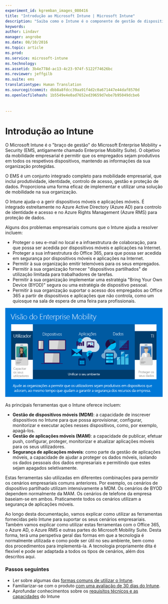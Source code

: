 ```yaml
---
experiment_id: kgremban_images_080416
title: "Introdução ao Microsoft Intune | Microsoft Intune"
description: "Saiba como o Intune é o componente de gestão de dispositivos móveis da solução Enterprise Mobility + Security."
keywords: 
author: Lindavr
manager: angrobe
ms.date: 08/10/2016
ms.topic: article
ms.prod: 
ms.service: microsoft-intune
ms.technology: 
ms.assetid: 3b4e778d-ac13-4c23-974f-5122f74626bc
ms.reviewer: jeffgilb
ms.suite: ems
translationtype: Human Translation
ms.sourcegitcommit: dbb8a8fdcc39aa91f4d2c0a671447e44daf8570d
ms.openlocfilehash: 1b5549e4e0ad7652ed39659d7ebe7b95049dcbe6


---
```


# Introdução ao Intune
O Microsoft Intune é o "braço de gestão" do Microsoft Enterprise Mobility + Security (EMS, antigamente chamado Enterprise Mobility Suite). O objetivo da mobilidade empresarial é permitir que os empregados sejam produtivos em todos os respetivos dispositivos, mantendo as informações da sua organização protegidas.  

O EMS é um conjunto integrado completo para mobilidade empresarial, que inclui produtividade, identidade, controlo de acesso, gestão e proteção de dados. Proporciona uma forma eficaz de implementar e utilizar uma solução de mobilidade na sua organização.  

O Intune ajuda-o a gerir dispositivos móveis e aplicações móveis. É integrado estreitamente no Azure Active Directory (Azure AD) para controlo de identidade e acesso e no Azure Rights Management (Azure RMS) para proteção de dados.  

Alguns dos problemas empresariais comuns que o Intune ajuda a resolver incluem:

* Proteger o seu e-mail no local e a infraestrutura de colaboração, para que possa ser acedida por dispositivos móveis e aplicações na Internet.
* Proteger a sua infraestrutura do Office 365, para que possa ser acedida em segurança por dispositivos móveis e aplicações na Internet.
* Permitir à sua organização emitir telemóveis para os seus empregados.
* Permitir à sua organização fornecer "dispositivos partilhados" de utilização limitada para trabalhadores de tarefas.
* Permitir à sua organização implementar uma estratégia "Bring Your Own Device (BYOD)" segura ou uma estratégia de dispositivo pessoal.
* Permitir à sua organização suportar o acesso dos empregados ao Office 365 a partir de dispositivos e aplicações que não controla, como um quiosque na sala de espera de uma feira para profissionais.

![Imagem da visão de mobilidade empresarial](..\media\em-vision.png)

As principais ferramentas que o Intune oferece incluem:
* **Gestão de dispositivos móveis (MDM)**: a capacidade de inscrever dispositivos no Intune para que possa aprovisionar, configurar, monitorizar e executar ações nesses dispositivos, como, por exemplo, apagá-los.
* **Gestão de aplicações móveis (MAM)**: a capacidade de publicar, efetuar push, configurar, proteger, monitorizar e atualizar aplicações móveis para os seus utilizadores.
* **Segurança de aplicações móveis**: como parte da gestão de aplicações móveis, a capacidade de ajudar a proteger os dados móveis, isolando os dados pessoais dos dados empresariais e permitindo que estes sejam apagados seletivamente.

Estas ferramentas são utilizadas em diferentes combinações para permitir os cenários empresariais comuns anteriores. Por exemplo, os cenários de dispositivo partilhado utilizam intensivamente a MDM. Os cenários de BYOD dependem normalmente da MAM. Os cenários de telefone da empresa baseiam-se em ambos. Praticamente todos os cenários utilizam a segurança de aplicações móveis.

Ao longo desta documentação, vamos explicar como utilizar as ferramentas fornecidas pelo Intune para suportar os seus cenários empresariais.  Também vamos explicar como utilizar estas ferramentas com o Office 365, o Azure AD, o Azure RMS e outras partes do Microsoft Mobility Suite. Desta forma, terá uma perspetiva geral das formas em que a tecnologia é normalmente utilizada e como pode ser útil no seu ambiente, bem como dos procedimentos para implementá-la. A tecnologia propriamente dita é flexível e pode ser adaptada a todos os tipos de cenários, além dos descritos aqui.

### Passos seguintes
* Ler sobre algumas das [formas comuns de utilizar o Intune](common-ways-to-use-intune.md).
* Familiarizar-se com o produto [com uma avaliação de 30 dias do Intune](get-started-with-a-30-day-trial-of-microsoft-intune.md).
* Aprofundar conhecimentos sobre os [requisitos técnicos e as capacidades](/intune/get-started/what-to-know-before-you-start-microsoft-intune) do Intune



<!--HONumber=Aug16_HO2-->


